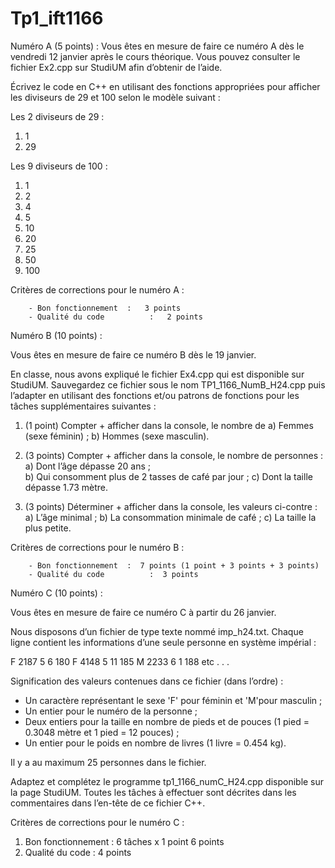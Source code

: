 # Tp1_ift1166
Numéro A (5 points) :
Vous êtes en mesure de faire ce numéro A dès le vendredi 12 janvier après le cours théorique. 
Vous pouvez consulter le fichier Ex2.cpp sur StudiUM afin d’obtenir de l’aide.

Écrivez le code en C++ en utilisant des fonctions appropriées pour afficher les diviseurs de
29 et 100 selon le modèle suivant :

Les 2 diviseurs de 29 : 
1)	  1
2)	 29


Les 9 diviseurs de 100 : 
1)	  1
2)	  2
3)	  4
4)	  5
5)	 10 
6)	 20
7)	 25
8)	 50
9)	100

Critères de corrections pour le numéro A :

        - Bon fonctionnement  :   3 points
        - Qualité du code          :   2 points  

Numéro B (10 points) :

Vous êtes en mesure de faire ce numéro B dès le 19 janvier.

En classe, nous avons expliqué le fichier Ex4.cpp qui est disponible sur StudiUM.
Sauvegardez ce fichier sous le nom TP1_1166_NumB_H24.cpp puis l’adapter en utilisant des fonctions et/ou patrons de fonctions pour les tâches supplémentaires suivantes :

1.	(1 point) Compter + afficher dans la console, le nombre de
a)	Femmes (sexe féminin) ;
b)	Hommes (sexe masculin).

2.	(3 points) Compter + afficher dans la console, le nombre de personnes :
a)	Dont l’âge dépasse 20 ans ;   
b)	Qui consomment plus de 2 tasses de café par jour ;
c)	Dont la taille dépasse 1.73 mètre.

3.	(3 points) Déterminer + afficher dans la console, les valeurs ci-contre :
a)	L’âge minimal ;
b)	La consommation minimale de café ;
c)	La taille la plus petite.

Critères de corrections pour le numéro B : 

        - Bon fonctionnement  :  7 points (1 point + 3 points + 3 points)
        - Qualité du code          :  3 points  


Numéro C (10 points) :

Vous êtes en mesure de faire ce numéro C à partir du 26 janvier.

Nous disposons d’un fichier de type texte nommé imp_h24.txt. Chaque ligne contient les informations d’une seule personne en système impérial :

F  2187  5   6  180
F  4148  5 11  185
M 2233  6   1  188
etc  . . .


Signification des valeurs contenues dans ce fichier (dans l’ordre) :
-	Un caractère représentant le sexe 'F' pour féminin et 'M'pour masculin ;
-	Un entier pour le numéro de la personne ;
-	Deux entiers pour la taille en nombre de pieds et de pouces (1 pied = 0.3048 mètre et 1 pied = 12 pouces) ;
-	Un entier pour le poids en nombre de livres (1 livre = 0.454 kg).

Il y a au maximum 25 personnes dans le fichier.

Adaptez et complétez le programme tp1_1166_numC_H24.cpp disponible sur la page StudiUM. Toutes les tâches à effectuer sont décrites dans les commentaires dans l’en-tête de ce fichier C++.

Critères de corrections pour le numéro C : 

1.   Bon fonctionnement :  6 tâches x 1 point             6 points     
2.   Qualité du code :                                                    4 points     
